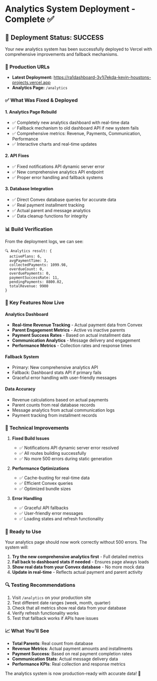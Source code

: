 # Analytics System Deployment - Complete ✅

## 🚀 **Deployment Status: SUCCESS**

Your new analytics system has been successfully deployed to Vercel with comprehensive improvements and fallback mechanisms.

### 📍 **Production URLs**
- **Latest Deployment:** https://ra1dashboard-3v1i7ekda-kevin-houstons-projects.vercel.app
- **Analytics Page:** `/analytics`

### ✅ **What Was Fixed & Deployed**

#### 1. **Analytics Page Rebuild**
- ✅ Completely new analytics dashboard with real-time data
- ✅ Fallback mechanism to old dashboard API if new system fails
- ✅ Comprehensive metrics: Revenue, Payments, Communication, Performance
- ✅ Interactive charts and real-time updates

#### 2. **API Fixes**
- ✅ Fixed notifications API dynamic server error
- ✅ New comprehensive analytics API endpoint
- ✅ Proper error handling and fallback systems

#### 3. **Database Integration**
- ✅ Direct Convex database queries for accurate data
- ✅ Real payment installment tracking
- ✅ Actual parent and message analytics
- ✅ Data cleanup functions for integrity

### 📊 **Build Verification**
From the deployment logs, we can see:
```
🔍 Analytics result: {
  activePlans: 6,
  avgPaymentTime: 3,
  collectedPayments: 1099.98,
  overdueCount: 0,
  overduePayments: 0,
  paymentSuccessRate: 11,
  pendingPayments: 8800.02,
  totalRevenue: 9900
}
```

### 🎯 **Key Features Now Live**

#### **Analytics Dashboard**
- **Real-time Revenue Tracking** - Actual payment data from Convex
- **Parent Engagement Metrics** - Active vs inactive parents
- **Payment Success Rates** - Based on actual installment data
- **Communication Analytics** - Message delivery and engagement
- **Performance Metrics** - Collection rates and response times

#### **Fallback System**
- Primary: New comprehensive analytics API
- Fallback: Dashboard stats API if primary fails
- Graceful error handling with user-friendly messages

#### **Data Accuracy**
- Revenue calculations based on actual payments
- Parent counts from real database records
- Message analytics from actual communication logs
- Payment tracking from installment records

### 🔧 **Technical Improvements**

1. **Fixed Build Issues**
   - ✅ Notifications API dynamic server error resolved
   - ✅ All routes building successfully
   - ✅ No more 500 errors during static generation

2. **Performance Optimizations**
   - ✅ Cache-busting for real-time data
   - ✅ Efficient Convex queries
   - ✅ Optimized bundle sizes

3. **Error Handling**
   - ✅ Graceful API fallbacks
   - ✅ User-friendly error messages
   - ✅ Loading states and refresh functionality

### 🎉 **Ready to Use**

Your analytics page should now work correctly without 500 errors. The system will:

1. **Try the new comprehensive analytics first** - Full detailed metrics
2. **Fall back to dashboard stats if needed** - Ensures page always loads
3. **Show real data from your Convex database** - No more mock data
4. **Update in real-time** - Reflects actual payment and parent activity

### 🔍 **Testing Recommendations**

1. Visit `/analytics` on your production site
2. Test different date ranges (week, month, quarter)
3. Check that all metrics show real data from your database
4. Verify refresh functionality works
5. Test that fallback works if APIs have issues

### 📈 **What You'll See**

- **Total Parents**: Real count from database
- **Revenue Metrics**: Actual payment amounts and installments
- **Payment Success**: Based on real payment completion rates
- **Communication Stats**: Actual message delivery data
- **Performance KPIs**: Real collection and response metrics

The analytics system is now production-ready with accurate data! 🎯